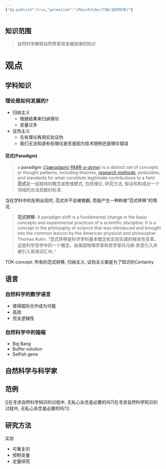 ```yaml
---
{"dg-publish":true,"permalink":"/Mainfolder/TOK/自然科学/"}
---
```


## 知识范围

>自然科学解释自然界客观发展规律的知识

# 观点
## 学科知识

### 理论是如何发展的?
- 归纳主义
	- 根据结果来归纳理论
	- 变量过多
- 证伪主义
	- 先有理论再用实验证伪
	- 我们无法知道有些理论是否是因为技术限制还是理论错误

#### 范式(Paradigm)
>a **paradigm** ([/ˈpærədaɪm/](https://en.wikipedia.org/wiki/Help:IPA/English "Help:IPA/English") [_PARR-ə-dyme_](https://en.wikipedia.org/wiki/Help:Pronunciation_respelling_key "Help:Pronunciation respelling key")) is a distinct set of concepts or thought patterns, including theories, [research methods](https://en.wikipedia.org/wiki/Research_method "Research method"), postulates, and standards for what constitute legitimate contributions to a field.
>**范式**是一组独特的概念或思维模式, 包括理论, 研究方法, 假设和构成对一个领域的合法贡献的标准. 

当在学科中的反例出现时, 范式并不会被推翻, 而是产生一种称做“范式转移”的情况.

>**范式转移**: A paradigm shift is a fundamental change in the basic concepts and experimental practices of a scientific discipline. It is a concept in the philosophy of science that was introduced and brought into the common lexicon by the American physicist and philosopher Thomas Kuhn.
>“范式转移是科学学科基本概念和实验实践的根本性变革。这是科学哲学中的一个概念，由美国物理学家和哲学家托马斯·库恩引入并被引入常用词汇中。”

TOK concept: 所有的范式转移, 归纳主义, 证伪主义都是为了知识的Certainty

## 语言

### 自然科学的数学语言
- 使得国际合作成为可能
- 高效
- 完全逻辑性

### 自然科学中的隐喻
- Big Bang
- Buffer solution
- Selfish gene

## 自然科学与科学家


## 范例
[[在寻求自然科学知识的过程中, 无私心杂念是必要的吗?\|在寻求自然科学知识的过程中, 无私心杂念是必要的吗?]] 

## 研究方法
实验
- 可重复的
- 控制变量
- 定量研究







